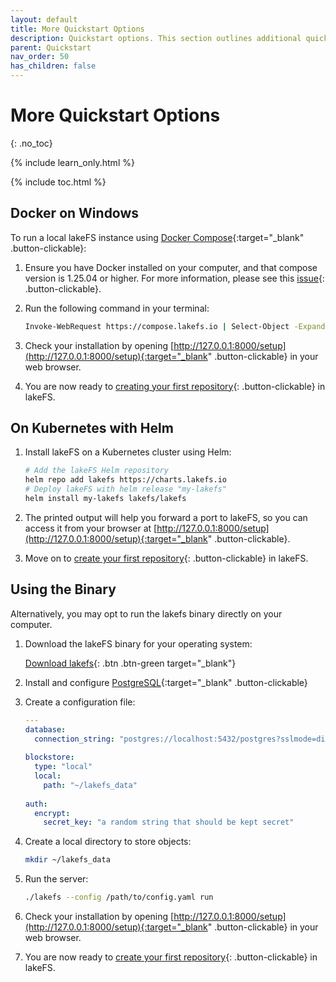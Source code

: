 ```yaml
---
layout: default
title: More Quickstart Options
description: Quickstart options. This section outlines additional quickstart options to deploying lakeFS.
parent: Quickstart
nav_order: 50
has_children: false
---
```


# More Quickstart Options
{: .no_toc}

{% include learn_only.html %} 

{% include toc.html %}

## Docker on Windows

To run a local lakeFS instance using [Docker Compose](https://docs.docker.com/compose/){:target="_blank" .button-clickable}:

1. Ensure you have Docker installed on your computer, and that compose version is 1.25.04 or higher. For more information, please see this [issue](https://github.com/treeverse/lakeFS/issues/894){: .button-clickable}.

1. Run the following command in your terminal:

   ```bash
   Invoke-WebRequest https://compose.lakefs.io | Select-Object -ExpandProperty Content | docker-compose -f - up
   ```

1. Check your installation by opening [http://127.0.0.1:8000/setup](http://127.0.0.1:8000/setup){:target="_blank" .button-clickable} in your web browser.

1. You are now ready to [creating your first repository](repository.md){: .button-clickable} in lakeFS.

## On Kubernetes with Helm

1. Install lakeFS on a Kubernetes cluster using Helm:
   ```bash
   # Add the lakeFS Helm repository
   helm repo add lakefs https://charts.lakefs.io
   # Deploy lakeFS with helm release "my-lakefs"
   helm install my-lakefs lakefs/lakefs
   ```

1. The printed output will help you forward a port to lakeFS, so you can access it from your browser at [http://127.0.0.1:8000/setup](http://127.0.0.1:8000/setup){:target="_blank" .button-clickable}.

1. Move on to [create your first repository](repository.md){: .button-clickable} in lakeFS.

## Using the Binary 

Alternatively, you may opt to run the lakefs binary directly on your computer.

1. Download the lakeFS binary for your operating system:

   [Download lakefs](../index.md#downloads){: .btn .btn-green target="_blank"}

1. Install and configure [PostgreSQL](https://www.postgresql.org/download/){:target="_blank" .button-clickable}

1. Create a configuration file:
    
   ```yaml
   ---
   database:
     connection_string: "postgres://localhost:5432/postgres?sslmode=disable"
    
   blockstore: 
     type: "local"
     local:
       path: "~/lakefs_data"
    
   auth:
     encrypt:
       secret_key: "a random string that should be kept secret"
   ```

1. Create a local directory to store objects:

   ```sh
   mkdir ~/lakefs_data
   ```

1. Run the server:
    
   ```bash
   ./lakefs --config /path/to/config.yaml run
   ```

1. Check your installation by opening [http://127.0.0.1:8000/setup](http://127.0.0.1:8000/setup){:target="_blank" .button-clickable} in your web browser.

1. You are now ready to [create your first repository](repository.md){: .button-clickable} in lakeFS.
